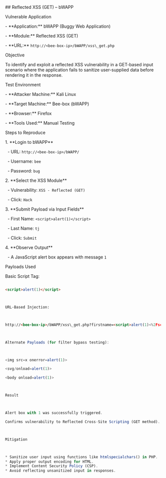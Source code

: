 \## Reflected XSS (GET) – bWAPP



Vulnerable Application



\- \*\*Application:\*\* bWAPP (Buggy Web Application)

\- \*\*Module:\*\* Reflected XSS (GET)

\- \*\*URL:\*\* `http://<bee-box-ip>/bWAPP/xss\_get.php`



Objective



To identify and exploit a reflected XSS vulnerability in a GET-based input scenario where the application fails to sanitize user-supplied data before rendering it in the response.



Test Environment



\- \*\*Attacker Machine:\*\* Kali Linux

\- \*\*Target Machine:\*\* Bee-box (bWAPP)

\- \*\*Browser:\*\* Firefox

\- \*\*Tools Used:\*\* Manual Testing



Steps to Reproduce



1\. \*\*Login to bWAPP\*\*

&nbsp;  - URL: `http://<bee-box-ip>/bWAPP/`

&nbsp;  - Username: `bee`

&nbsp;  - Password: `bug`



2\. \*\*Select the XSS Module\*\*

&nbsp;  - Vulnerability: `XSS - Reflected (GET)`

&nbsp;  - Click: `Hack`



3\. \*\*Submit Payload via Input Fields\*\*

&nbsp;  - First Name: `<script>alert(1)</script>`

&nbsp;  - Last Name: `tj`

&nbsp;  - Click: `Submit`



4\. \*\*Observe Output\*\*

&nbsp;  - A JavaScript alert box appears with message `1`



Payloads Used



Basic Script Tag:

```html

<script>alert(1)</script>



URL-Based Injection:



http://<bee-box-ip>/bWAPP/xss\_get.php?firstname=<script>alert(1)<%2Fscript>\&lastname=tj\&form=submit



Alternate Payloads (for filter bypass testing):



<img src=x onerror=alert(1)>

<svg/onload=alert(1)>

<body onload=alert(1)>



Result



Alert box with 1 was successfully triggered.

Confirms vulnerability to Reflected Cross-Site Scripting (GET method).



Mitigation



* Sanitize user input using functions like htmlspecialchars() in PHP.
* Apply proper output encoding for HTML.
* Implement Content Security Policy (CSP).
* Avoid reflecting unsanitized input in responses.
